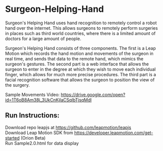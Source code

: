 # Surgeon-Helping-Hand

Surgeon's Helping Hand uses hand recognition to remotely control a robot hand over the internet. This allows surgeons to remotely perform surgeries in places such as third world countries, where there is a limited amount of doctors for a large amount of people.

Surgeon's Helping Hand consists of three components. The first is a Leap Motion which records the hand motion and movements of the surgeon in real time, and sends that data to the remote hand, which mimics the surgeon's gestures. The second part is a web interface that allows the surgeon to enter in the degree at which they wish to move each individual finger, which allows for much more precise procedures. The third part is a facial recognition software that allows the surgeon to position the view of the surgery.

Sample Movements Video: https://drive.google.com/open?id=1T6oB8Am38j_3UkCnKjlaCSqlbTjsqMdl

## Run Instructions: 

Download repo leapjs at https://github.com/leapmotion/leapjs </br>
Download Leap Motion SDK from https://developer.leapmotion.com/get-started (Orion Beta) </br>
Run Sample2.0.html for data display </br>
